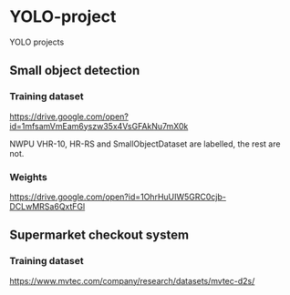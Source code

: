 # YOLO-project
YOLO projects


## Small object detection 

### Training dataset

https://drive.google.com/open?id=1mfsamVmEam6yszw35x4VsGFAkNu7mX0k

NWPU VHR-10, HR-RS and SmallObjectDataset are labelled, the rest are not.

### Weights
https://drive.google.com/open?id=1OhrHuUIW5GRC0cjb-DCLwMRSa6QxtFGl

## Supermarket checkout system

### Training dataset

https://www.mvtec.com/company/research/datasets/mvtec-d2s/
